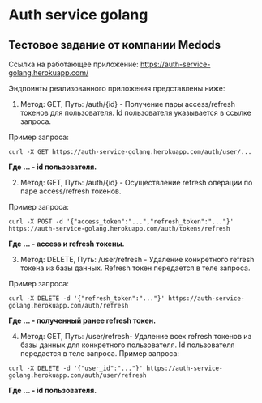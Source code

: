 # Auth service golang
## Тестовое задание от компании Medods

Ссылка на работающее приложение: https://auth-service-golang.herokuapp.com/

Эндпоинты реализованного приложения представлены ниже:

1) Метод: GET, Путь: /auth/{id} - Получение пары access/refresh токенов для пользователя. Id пользователя указывается в ссылке запроса.

Пример запроса:
```
curl -X GET https://auth-service-golang.herokuapp.com/auth/user/...
```
**Где ... - id пользователя.**

2) Метод: GET, Путь: /auth/{id} - Осуществление refresh операции по паре access/refresh токенов.

Пример запроса:
```
curl -X POST -d '{"access_token":"...","refresh_token":"..."}' https://auth-service-golang.herokuapp.com/auth/tokens/refresh
```

**Где ... - access и refresh токены.**

3) Метод: DELETE, Путь: /user/refresh - Удаление конкретного refresh токена из базы данных. Refresh токен передается в теле запроса.

Пример запроса:
```
curl -X DELETE -d '{"refresh_token":"..."}' https://auth-service-golang.herokuapp.com/auth/refresh
```
**Где ... - полученный ранее refresh токен.**

4) Метод: GET, Путь: /user/refresh- Удаление всех refresh токенов из базы данных для конкретного пользователя. Id пользователя передается в теле запроса.
Пример запроса:
```
curl -X DELETE -d '{"user_id":"..."}' https://auth-service-golang.herokuapp.com/auth/user/refresh
```
**Где ... - id пользователя.**